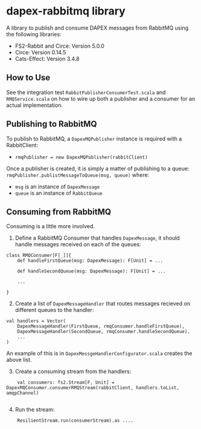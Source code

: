 # dapex-rabbitmq library
A library to publish and consume DAPEX messages from RabbitMQ using the following libraries:
* FS2-Rabbit and Circe: Version 5.0.0
* Circe: Version 0.14.5
* Cats-Effect: Version 3.4.8

## How to Use
See the integration test `RabbitPublisherConsumerTest.scala` and `RMQService.scala` on how to wire up both a publisher
and a consumer for an actual implementation.

##  Publishing to RabbitMQ
To publish to RabbitMQ, a `DapexMQPublisher` instance is required with a RabbitClient:
* `rmqPublisher = new DapexMQPublisher(rabbitClient)`

Once a publisher is created, it is simply a matter of publishing to a queue: `rmqPublisher.publistMessageToQueue(msg, queue)`
where:
* `msg` is an instance of `DapexMessage`
* `queue` is an instance of `RabbitQueue`

## Consuming from RabbitMQ
Consuming is a little more involved.

1. Define a RabbitMQ Consumer that handles `DapexMessage`, it should handle messages received on each of the queues:

```
class RMQConsumer[F[_]]{ 
    def handleFirstQueue(msg: DapexMessage): F[Unit] = ...

    def handleSecondQueue(msg: DapexMessage): F[Unit] = ...

    ...

}
```
    
2. Create a list of `DapexMessageHandler` that routes messages recieved on different queues to the handler:

```
val handlers = Vector(
    DapexMessageHandler(FirstQueue, rmqConsumer.handleFirstQueue),
    DapexMessageHandler(SecondQueue, rmqConsumer.handleSecondQueue),
    ...
)
```

An example of this is in `DapexMessgeHandlerConfigurator.scala` creates the above list.

3. Create a consuming stream from the handlers:
```
    val consumers: fs2.Stream[F, Unit] = DapexMQConsumer.consumerRMQStream(rabbitClient, handlers.toList, amqpChannel)
    
```

4. Run the stream:

```
    ResilientStream.run(consumerStream).as ....
```

